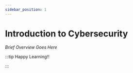 ```yaml
---
sidebar_position: 1
---
```


# Introduction to Cybersecurity

_Brief Overview Goes Here_

:::tip Happy Learning!!

<QuestButton text="Go To Quest" link="https://app.stackup.dev/quest_page/introduction-to-cybersecurity"/>

:::
